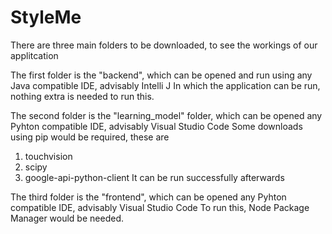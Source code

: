 # StyleMe

There are three main folders to be downloaded, to see the workings of our applitcation

The first folder is the "backend", which can be opened and run using any Java compatible IDE, advisably Intelli J
In which the application can be run, nothing extra is needed to run this.

The second folder is the "learning_model" folder, which can be opened any Pyhton compatible IDE, advisably Visual Studio Code
Some downloads using pip would be required, these are 
1. touchvision
2. scipy
3. google-api-python-client
It can be run successfully afterwards

The third folder is the "frontend", which can be opened any Pyhton compatible IDE, advisably Visual Studio Code
To run this, Node Package Manager would be needed.


